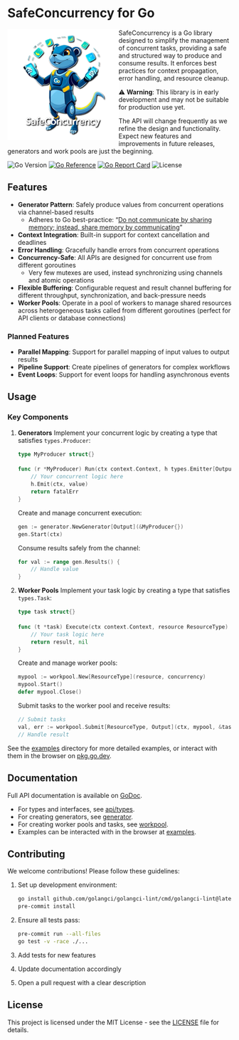# SafeConcurrency for Go

<img align="left" width="250" height="250" alt="SafeConcurrency Logo" src="doc/assets/images/logo-500x500.png">

SafeConcurrency is a Go library designed to simplify the management of concurrent tasks, providing a safe and structured way to produce and consume results.
It enforces best practices for context propagation, error handling, and resource cleanup.

⚠️ **Warning**: This library is in early development and may not be suitable for production use yet.

The API will change frequently as we refine the design and functionality.
Expect new features and improvements in future releases, generators and work pools are just the beginning.

![Go Version](https://img.shields.io/badge/go-1.20-blue) [![Go Reference](https://pkg.go.dev/badge/github.com/Izzette/go-safeconcurrency.svg)](https://pkg.go.dev/github.com/Izzette/go-safeconcurrency) [![Go Report Card](https://goreportcard.com/badge/github.com/Izzette/go-safeconcurrency)](https://goreportcard.com/report/github.com/Izzette/go-safeconcurrency) ![License](https://img.shields.io/badge/license-MIT-green)

## Features

- **Generator Pattern**: Safely produce values from concurrent operations via channel-based results
  - Adheres to Go best-practice: “[Do not communicate by sharing memory; instead, share memory by communicating](https://go.dev/blog/codelab-share)”
- **Context Integration**: Built-in support for context cancellation and deadlines
- **Error Handling**: Gracefully handle errors from concurrent operations
- **Concurrency-Safe**: All APIs are designed for concurrent use from different goroutines
  - Very few mutexes are used, instead synchronizing using channels and atomic operations
- **Flexible Buffering**: Configurable request and result channel buffering for different throughput, synchronization,
  and back-pressure needs
- **Worker Pools**: Operate in a pool of workers to manage shared resources across heterogeneous tasks called from
  different goroutines (perfect for API clients or database connections)

### Planned Features

- **Parallel Mapping**: Support for parallel mapping of input values to output results
- **Pipeline Support**: Create pipelines of generators for complex workflows
- **Event Loops**: Support for event loops for handling asynchronous events

## Usage

### Key Components

1. **Generators**
   Implement your concurrent logic by creating a type that satisfies `types.Producer`:
   ```go
   type MyProducer struct{}

   func (r *MyProducer) Run(ctx context.Context, h types.Emitter[Output]) error {
       // Your concurrent logic here
       h.Emit(ctx, value)
       return fatalErr
   }
   ```

   Create and manage concurrent execution:
   ```go
   gen := generator.NewGenerator[Output](&MyProducer{})
   gen.Start(ctx)
   ```

   Consume results safely from the channel:
   ```go
   for val := range gen.Results() {
       // Handle value
   }
   ```

2. **Worker Pools**
   Implement your task logic by creating a type that satisfies `types.Task`:
   ```go
   type task struct{}

   func (t *task) Execute(ctx context.Context, resource ResourceType) (Output, error) {
       // Your task logic here
       return result, nil
   }
   ```

   Create and manage worker pools:
   ```go
   mypool := workpool.New[ResourceType](resource, concurrency)
   mypool.Start()
   defer mypool.Close()
   ```

   Submit tasks to the worker pool and receive results:
   ```go
   // Submit tasks
   val, err := workpool.Submit[ResourceType, Output](ctx, mypool, &task{})
   // Handle result
   ```

See the [examples](examples) directory for more detailed examples, or interact
with them in the browser on
[pkg.go.dev](https://pkg.go.dev/github.com/Izzette/go-safeconcurrency/examples).

## Documentation

Full API documentation is available on [GoDoc](https://pkg.go.dev/github.com/Izzette/go-safeconcurrency).

- For types and interfaces, see [api/types](https://pkg.go.dev/github.com/Izzette/go-safeconcurrency/api/types).
- For creating generators, see [generator](https://pkg.go.dev/github.com/Izzette/go-safeconcurrency/generator).
- For creating worker pools and tasks, see [workpool](https://pkg.go.dev/github.com/Izzette/go-safeconcurrency/workpool).
- Examples can be interacted with in the browser at [examples](https://pkg.go.dev/github.com/Izzette/go-safeconcurrency/examples).

## Contributing

We welcome contributions! Please follow these guidelines:

1. Set up development environment:
   ```bash
   go install github.com/golangci/golangci-lint/cmd/golangci-lint@latest
   pre-commit install
   ```

2. Ensure all tests pass:
   ```bash
   pre-commit run --all-files
   go test -v -race ./...
   ```

3. Add tests for new features
4. Update documentation accordingly
5. Open a pull request with a clear description

## License

This project is licensed under the MIT License - see the [LICENSE](LICENSE) file for details.
